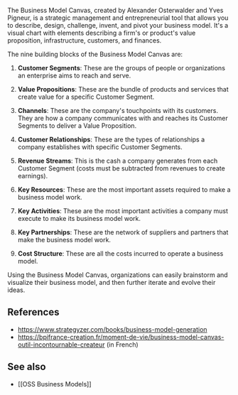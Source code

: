 The Business Model Canvas, created by Alexander Osterwalder and Yves Pigneur, is a strategic management and entrepreneurial tool that allows you to describe, design, challenge, invent, and pivot your business model. It's a visual chart with elements describing a firm's or product's value proposition, infrastructure, customers, and finances. 

The nine building blocks of the Business Model Canvas are:

1.  **Customer Segments**: These are the groups of people or organizations an enterprise aims to reach and serve.
    
2.  **Value Propositions**: These are the bundle of products and services that create value for a specific Customer Segment.
    
3.  **Channels**: These are the company's touchpoints with its customers. They are how a company communicates with and reaches its Customer Segments to deliver a Value Proposition.
    
4.  **Customer Relationships**: These are the types of relationships a company establishes with specific Customer Segments.
    
5.  **Revenue Streams**: This is the cash a company generates from each Customer Segment (costs must be subtracted from revenues to create earnings).
    
6.  **Key Resources**: These are the most important assets required to make a business model work.
    
7.  **Key Activities**: These are the most important activities a company must execute to make its business model work.
    
8.  **Key Partnerships**: These are the network of suppliers and partners that make the business model work.
    
9.  **Cost Structure**: These are all the costs incurred to operate a business model.

Using the Business Model Canvas, organizations can easily brainstorm and visualize their business model, and then further iterate and evolve their ideas.

## References

- https://www.strategyzer.com/books/business-model-generation
- https://bpifrance-creation.fr/moment-de-vie/business-model-canvas-outil-incontournable-createur (in French)

## See also

- [[OSS Business Models]]